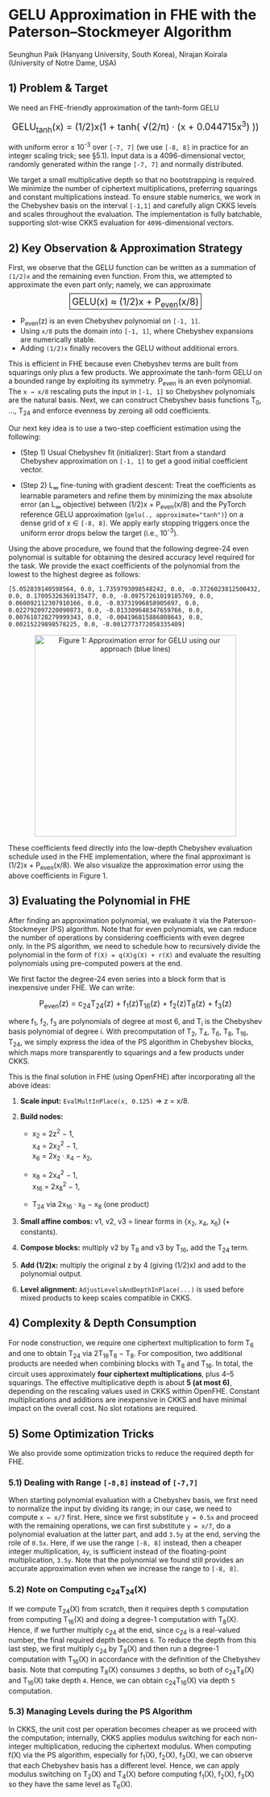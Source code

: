# GELU Approximation in FHE with the Paterson–Stockmeyer Algorithm
Seunghun Paik (Hanyang University, South Korea), Nirajan Koirala (University of Notre Dame, USA)


## 1) Problem & Target 

We need an FHE-friendly approximation of the tanh-form GELU

<p align="center">
  <span style="font-size: 1.3em;">
    GELU<sub>tanh</sub>(x) = (1/2)x(1 + tanh( √(2/π) · (x + 0.044715x<sup>3</sup>) ))
  </span>
</p>

with uniform error &le; 10<sup>-3</sup> over `[-7, 7]` (we use `[-8, 8]` in
practice for an integer scaling trick; see §5.1). Input data is a
4096-dimensional vector, randomly generated within the range `[-7, 7]`
and normally distributed.

We target a small multiplicative depth so that no bootstrapping is
required. We minimize the number of ciphertext multiplications,
preferring squarings and constant multiplications instead. To ensure
stable numerics, we work in the Chebyshev basis on the interval `[-1,1]`
and carefully align CKKS levels and scales throughout the evaluation.
The implementation is fully batchable, supporting slot-wise CKKS
evaluation for `4096`-dimensional vectors.

## 2) Key Observation & Approximation Strategy 

First, we observe that the GELU function can be written as a summation
of `(1/2)x` and the remaining even function. From this, we attempted to
approximate the even part only; namely, we can approximate

<p align="center">
  <span style="font-size: 1.3em; border: 1px solid #000; padding: 4px;">
    GELU(x) ≈ (1/2)x + P<sub>even</sub>(x/8)
  </span>
</p>

- P<sub>even</sub>(z) is an even Chebyshev polynomial on `[-1, 1]`.
- Using `x/8` puts the domain into `[-1, 1]`, where Chebyshev expansions are numerically stable.
- Adding `(1/2)x` finally recovers the GELU without additional errors.

This is efficient in FHE because even Chebyshev terms are built from
squarings only plus a few products. We approximate the tanh-form GELU on
a bounded range by exploiting its symmetry.
P<sub>even</sub> is an even polynomial. The `x → x/8` rescaling puts the input in `[-1, 1]` so Chebyshev polynomials are the natural basis.  Next, we can construct Chebyshev basis functions T<sub>0</sub>, …, T<sub>24</sub> and enforce evenness by zeroing all odd coefficients.


Our next key idea is to use a two-step coefficient estimation using the
following:

- (Step 1) Usual Chebyshev fit (initializer): Start from a standard
  Chebyshev approximation on `[-1, 1]` to get a good initial
  coefficient vector.

- (Step 2) L<sub>∞</sub> fine-tuning with gradient descent: Treat the coefficients as learnable parameters and refine them by minimizing the max absolute error (an L<sub>∞</sub> objective) between (1/2)x + P<sub>even</sub>(x/8) and the PyTorch reference GELU approximation (`gelu(., approximate="tanh")`) on a dense grid of x ∈ `[-8, 8]`. We apply early stopping triggers once the uniform error drops below the target (i.e., 10<sup>-3</sup>).


Using the above procedure, we found that the following degree-24 even
polynomial is suitable for obtaining the desired accuracy level required
for the task. We provide the exact coefficients of the polynomial from
the lowest to the highest degree as follows:

`[5.052839140598564, 0.0, 1.7359793098548242, 0.0, -0.3726023812500432,
0.0, 0.17095326369135477, 0.0, -0.09757261019185769, 0.0,
0.060092112307910166, 0.0, -0.03731996858905697, 0.0,
0.022792097220090873, 0.0, -0.013309648347659766, 0.0,
0.007610728279999343, 0.0, -0.004196815886808643, 0.0,
0.00215229898578225, 0.0, -0.0012773772058335409]`

<p align="center">
  <img src="./approxGELU.png" alt="Figure 1: Approximation error for GELU using our approach (blue lines)" width="400"/>
</p>


These coefficients feed directly into the low-depth Chebyshev evaluation
schedule used in the FHE implementation, where the final approximant is
(1/2)x + P<sub>even</sub>(x/8). We also visualize the
approximation error using the above coefficients in Figure 1.

## 3) Evaluating the Polynomial in FHE 

After finding an approximation polynomial, we evaluate it via the
Paterson-Stockmeyer (PS) algorithm. Note that for even polynomials, we
can reduce the number of operations by considering coefficients with
even degree only. In the PS algorithm, we need to schedule how to
recursively divide the polynomial in the form of
`f(X) = q(X)g(X) + r(X)` and evaluate the resulting polynomials using
pre-computed powers at the end.

We first factor the degree-24 even series into a block form that is inexpensive under FHE. We can write:

<p align="center">
  <span style="font-size: 1.1em;">
    P<sub>even</sub>(z) = c<sub>24</sub>T<sub>24</sub>(z) + f<sub>1</sub>(z)T<sub>16</sub>(z) + f<sub>2</sub>(z)T<sub>8</sub>(z) + f<sub>3</sub>(z)
  </span>
</p>

where f<sub>1</sub>, f<sub>2</sub>, f<sub>3</sub> are polynomials of degree at most 6, and T<sub>i</sub> is the Chebyshev basis polynomial of degree i.  With precomputation of T<sub>2</sub>, T<sub>4</sub>, T<sub>6</sub>, T<sub>8</sub>, T<sub>16</sub>, T<sub>24</sub>, we simply express the idea of the PS algorithm in Chebyshev blocks, which maps more transparently to squarings and a few products under CKKS.


This is the final solution in FHE (using OpenFHE) after incorporating all the above ideas:

1. **Scale input:** `EvalMultInPlace(x, 0.125)` ⇒ z = x/8.

2. **Build nodes:**
   - x<sub>2</sub> = 2z<sup>2</sup> − 1,  
     x<sub>4</sub> = 2x<sub>2</sub><sup>2</sup> − 1,  
     x<sub>6</sub> = 2x<sub>2</sub> · x<sub>4</sub> − x<sub>2</sub>,  

   - x<sub>8</sub> = 2x<sub>4</sub><sup>2</sup> − 1,  
     x<sub>16</sub> = 2x<sub>8</sub><sup>2</sup> − 1,  

   - T<sub>24</sub> via 2x<sub>16</sub> · x<sub>8</sub> − x<sub>8</sub> (one product)

3. **Small affine combos:** v1, v2, v3 = linear forms in {x<sub>2</sub>, x<sub>4</sub>, x<sub>6</sub>} (+ constants).

4. **Compose blocks:** multiply v2 by T<sub>8</sub> and v3 by T<sub>16</sub>, add the T<sub>24</sub> term.

5. **Add (1/2)x:** multiply the original z by 4 (giving (1/2)x) and add to the polynomial output.

6. **Level alignment:** `AdjustLevelsAndDepthInPlace(...)` is used before mixed products to keep scales compatible in CKKS.


## 4) Complexity & Depth Consumption 

For node construction, we require one ciphertext multiplication to form T<sub>6</sub> and one to obtain T<sub>24</sub> via 2T<sub>16</sub>T<sub>8</sub> − T<sub>8</sub>.  For composition, two additional products are needed when combining blocks with T<sub>8</sub> and T<sub>16</sub>.  In total, the circuit uses approximately **four ciphertext multiplications**, plus 4–5 squarings.  The effective multiplicative depth is about **5 (at most 6)**, depending on the rescaling values used in CKKS within OpenFHE.  Constant multiplications and additions are inexpensive in CKKS and have minimal impact on the overall cost.  No slot rotations are required.


## 5) Some Optimization Tricks 

We also provide some optimization tricks to reduce the required depth
for FHE.

### 5.1) Dealing with Range `[-8,8]` instead of `[-7,7]`

When starting polynomial evaluation with a Chebyshev basis, we first need to normalize the input by dividing its range; in our case, we need to compute `x ← x/7` first.  Here, since we first substitute `y = 0.5x` and proceed with the remaining operations, we can first substitute `y = x/7`, do a polynomial evaluation at the latter part, and add `3.5y` at the end, serving the role of `0.5x`.  Here, if we use the range `[-8, 8]` instead, then a cheaper integer multiplication, `4y`, is sufficient instead of the floating-point multiplication, `3.5y`.  Note that the polynomial we found still provides an accurate approximation even when we increase the range to `[-8, 8]`.



### 5.2) Note on Computing c<sub>24</sub>T<sub>24</sub>(X)  

If we compute T<sub>24</sub>(X) from scratch, then it requires depth `5` computation from computing T<sub>16</sub>(X) and doing a degree-1 computation with T<sub>8</sub>(X).  Hence, if we further multiply c<sub>24</sub> at the end, since c<sub>24</sub> is a real-valued number, the final required depth becomes `6`.  To reduce the depth from this last step, we first multiply c<sub>24</sub> by T<sub>8</sub>(X) and then run a degree-1 computation with T<sub>16</sub>(X) in accordance with the definition of the Chebyshev basis.  Note that computing T<sub>8</sub>(X) consumes `3` depths, so both of c<sub>24</sub>T<sub>8</sub>(X) and T<sub>16</sub>(X) take depth `4`.  Hence, we can obtain c<sub>24</sub>T<sub>16</sub>(X) via depth `5` computation.


### 5.3) Managing Levels during the PS Algorithm 
In CKKS, the unit cost per operation becomes cheaper as we proceed with the computation; internally, CKKS applies modulus switching for each non-integer multiplication, reducing the ciphertext modulus.  When computing f(X) via the PS algorithm, especially for f<sub>1</sub>(X), f<sub>2</sub>(X), f<sub>3</sub>(X), we can observe that each Chebyshev basis has a different level.  Hence, we can apply modulus switching on T<sub>2</sub>(X) and T<sub>4</sub>(X) before computing f<sub>1</sub>(X), f<sub>2</sub>(X), f<sub>3</sub>(X) so they have the same level as T<sub>6</sub>(X).